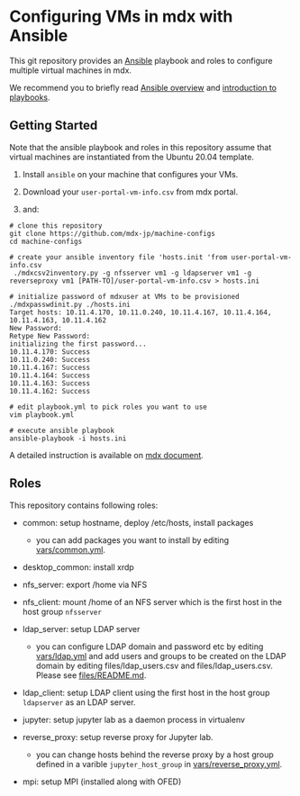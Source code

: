 
# Configuring VMs in mdx with Ansible

This git repository provides an [Ansible](https://www.ansible.com/)
playbook and roles to configure multiple virtual machines in mdx.

We recommend you to briefly read [Ansible overview](https://www.ansible.com/overview/how-ansible-works) and [introduction to playbooks](https://docs.ansible.com/ansible/latest/user_guide/playbooks_intro.html).

## Getting Started

Note that the ansible playbook and roles in this repository assume
that virtual machines are instantiated from the Ubuntu 20.04 template.

1. Install `ansible` on your machine that configures your VMs.

2. Download your `user-portal-vm-info.csv` from mdx portal.

3. and:

```shell-session
# clone this repository
git clone https://github.com/mdx-jp/machine-configs
cd machine-configs

# create your ansible inventory file 'hosts.init 'from user-portal-vm-info.csv
 ./mdxcsv2inventory.py -g nfsserver vm1 -g ldapserver vm1 -g reverseproxy vm1 [PATH-TO]/user-portal-vm-info.csv > hosts.ini
 
# initialize password of mdxuser at VMs to be provisioned
./mdxpasswdinit.py ./hosts.ini
Target hosts: 10.11.4.170, 10.11.0.240, 10.11.4.167, 10.11.4.164, 10.11.4.163, 10.11.4.162
New Password: 
Retype New Password: 
initializing the first password...
10.11.4.170: Success
10.11.0.240: Success
10.11.4.167: Success
10.11.4.164: Success
10.11.4.163: Success
10.11.4.162: Success

# edit playbook.yml to pick roles you want to use
vim playbook.yml

# execute ansible playbook
ansible-playbook -i hosts.ini
```

A detailed instruction is available on [mdx
document](https://docs.mdx.jp/ja/).


## Roles

This repository contains following roles:

- common: setup hostname, deploy /etc/hosts, install packages
  - you can add packages you want to install by editing
    [vars/common.yml](vars/common.yml).

- desktop_common: install xrdp

- nfs_server: export /home via NFS

- nfs_client: mount /home of an NFS server which is the first host in
  the host group `nfsserver`
  
- ldap_server: setup LDAP server
  - you can configure LDAP domain and password etc by editing
    [vars/ldap.yml](vars/ldap.yml) and add users and groups to be
    created on the LDAP domain by editing files/ldap_users.csv and
    files/ldap_users.csv. Please see
    [files/README.md](files/README.md).

- ldap_client: setup LDAP client using the first host in the host
  group `ldapserver` as an LDAP server. 
  
- jupyter: setup jupyter lab as a daemon process in virtualenv

- reverse_proxy: setup reverse proxy for Jupyter lab.
  - you can change hosts behind the reverse proxy by a host group
  defined in a varible `jupyter_host_group` in
  [vars/reverse_proxy.yml](vars/reverse_proxy.yml).
  
- mpi: setup MPI (installed along with OFED)



